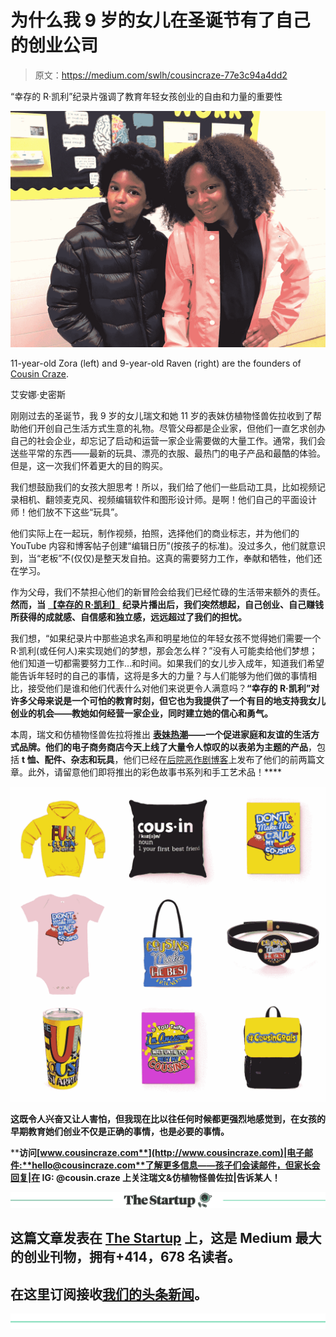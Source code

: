 # 为什么我 9 岁的女儿在圣诞节有了自己的创业公司

> 原文：<https://medium.com/swlh/cousincraze-77e3c94a4dd2>

“幸存的 R·凯利”纪录片强调了教育年轻女孩创业的自由和力量的重要性

![](img/51320f6a12854b6848453b48550da3bd.png)

11-year-old Zora (left) and 9-year-old Raven (right) are the founders of [Cousin Craze](http://www.cousincraze.com).

艾安娜·史密斯

刚刚过去的圣诞节，我 9 岁的女儿瑞文和她 11 岁的表妹仿植物怪兽佐拉收到了帮助他们开创自己生活方式生意的礼物。尽管父母都是企业家，但他们一直乞求创办自己的社会企业，却忘记了启动和运营一家企业需要做的大量工作。通常，我们会送些平常的东西——最新的玩具、漂亮的衣服、最热门的电子产品和最酷的体验。但是，这一次我们怀着更大的目的购买。

我们想鼓励我们的女孩大胆思考！所以，我们给了他们一些启动工具，比如视频记录相机、翻领麦克风、视频编辑软件和图形设计师。是啊！他们自己的平面设计师！他们放不下这些“玩具”。

他们实际上在一起玩，制作视频，拍照，选择他们的商业标志，并为他们的 YouTube 内容和博客帖子创建“编辑日历”(按孩子的标准)。没过多久，他们就意识到，当“老板”不(仅仅)是整天发自拍。这真的需要努力工作，奉献和牺牲，他们还在学习。

作为父母，我们不禁担心他们的新冒险会给我们已经忙碌的生活带来额外的责任。**然而，当** [**【幸存的 R·凯利】**](https://www.mylifetime.com/shows/surviving-r-kelly?gclid=Cj0KCQiAm5viBRD4ARIsADGUT24VXYwyvbLKazRbbqgeYMRsjSRDjyeRy3MN5bOxRS0qZh2qS8IE7zAaAn0FEALw_wcB&ef_id=Cj0KCQiAm5viBRD4ARIsADGUT24VXYwyvbLKazRbbqgeYMRsjSRDjyeRy3MN5bOxRS0qZh2qS8IE7zAaAn0FEALw_wcB:G:s&s_kwcid=AL!4852!3!323102825644!b!!g!!%2Bsurviving%20%2Br%20%2Bkelly&cmpid=paidsearch_G_SurvivingRKelly) **纪录片播出后，我们突然想起，自己创业、自己赚钱所获得的成就感、自信感和独立感，远远超过了我们的担忧。**

我们想，“如果纪录片中那些追求名声和明星地位的年轻女孩不觉得她们需要一个 R·凯利(或任何人)来实现她们的梦想，那会怎么样？”没有人可能卖给他们梦想；他们知道一切都需要努力工作…和时间。如果我们的女儿步入成年，知道我们希望能告诉年轻时的自己的事情，这将是多大的力量？与人们能够为他们做的事情相比，接受他们是谁和他们代表什么对他们来说更令人满意吗？**“幸存的 R·凯利”对许多父母来说是一个可怕的教育时刻，但它也为我提供了一个有目的地支持我女儿创业的机会——教她如何经营一家企业，同时建立她的信心和勇气。**

本周，瑞文和仿植物怪兽佐拉将推出 [**表妹热潮**](http://www.cousincraze.com)**——**一个促进家庭和友谊的生活方式品牌。他们的电子商务商店今天上线了**大量令人惊叹的以表弟为主题的产品**，包括 **t 恤、配件、杂志和玩具**，他们已经在[后院恶作剧博客](https://cousincraze.com/blogs/news)上发布了他们的前两篇文章。此外，请留意他们即将推出的彩色故事书系列和手工艺术品！****

****![](img/a4a87bb79e8dc8ddb359158c0dc52df0.png)****

****这既令人兴奋又让人害怕，但我现在比以往任何时候都更强烈地感觉到，在女孩的早期教育她们创业不仅是正确的事情，也是必要的事情。****

****访问[**www.cousincraze.com**](http://www.cousincraze.com)|电子邮件:**hello@cousincraze.com**了解更多信息——孩子们会读邮件，但家长会回复|在 **IG: @cousin.craze** 上关注瑞文&仿植物怪兽佐拉|告诉某人！****

****[![](img/308a8d84fb9b2fab43d66c117fcc4bb4.png)](https://medium.com/swlh)****

## ****这篇文章发表在 [The Startup](https://medium.com/swlh) 上，这是 Medium 最大的创业刊物，拥有+414，678 名读者。****

## ****在这里订阅接收[我们的头条新闻](http://growthsupply.com/the-startup-newsletter/)。****

****[![](img/b0164736ea17a63403e660de5dedf91a.png)](https://medium.com/swlh)****